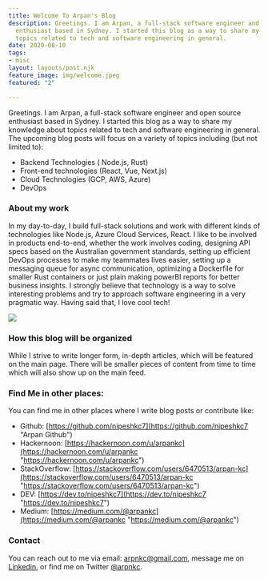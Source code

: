 ```yaml
---
title: Welcome To Arpan's Blog
description: Greetings. I am Arpan, a full-stack software engineer and open source
  enthusiast based in Sydney. I started this blog as a way to share my knowledge about
  topics related to tech and software engineering in general.
date: 2020-08-10
tags:
- misc
layout: layouts/post.njk
feature_image: img/welcome.jpeg
featured: "2"

---
```

Greetings. I am Arpan, a full-stack software engineer and open source enthusiast based in Sydney. I started this blog as a way to share my knowledge about topics related to tech and software engineering in general. The upcoming blog posts will focus on a variety of topics including (but not limited to):

* Backend Technologies ( Node.js, Rust)
* Front-end technologies (React, Vue, Next.js)
* Cloud Technologies (GCP, AWS, Azure)
* DevOps

### About my work

In my day-to-day, I build full-stack solutions and work with different kinds of technologies like Node.js, Azure Cloud Services, React. I like to be involved in products end-to-end, whether the work involves coding, designing API specs based on the Australian government standards, setting up efficient DevOps processes to make my teammates lives easier, setting up a messaging queue for async communication, optimizing a Dockerfile for smaller Rust containers or just plain making powerBI reports for better business insights. I strongly believe that technology is a way to solve interesting problems and try to approach software engineering in a very pragmatic way. Having said that, I love cool tech!

![](/img/software-eng.gif)

### How this blog will be organized

While I strive to write longer form, in-depth articles, which will be featured on the main page. There will be smaller pieces of content from time to time which will also show up on the main feed.

### Find Me in other places:

You can find me in other places where I write blog posts or contribute like:

* Github: [https://github.com/nipeshkc7](https://github.com/nipeshkc7 "Arpan Github")
* Hackernoon: [https://hackernoon.com/u/arpankc](https://hackernoon.com/u/arpankc "https://hackernoon.com/u/arpankc")
* StackOverflow: [https://stackoverflow.com/users/6470513/arpan-kc](https://stackoverflow.com/users/6470513/arpan-kc "https://stackoverflow.com/users/6470513/arpan-kc")
* DEV: [https://dev.to/nipeshkc7](https://dev.to/nipeshkc7 "https://dev.to/nipeshkc7")
* Medium: [https://medium.com/@arpankc](https://medium.com/@arpankc "https://medium.com/@arpankc")

### Contact

You can reach out to me via email: [arpnkc@gmail.com](arpnkc@gmail.com "email address"), message me on [Linkedin](https://www.linkedin.com/in/arpan-kc7/ "Arpan Linkedin"), or find me on Twitter [@arpnkc](https://twitter.com/arpnkc "arpan twitter").